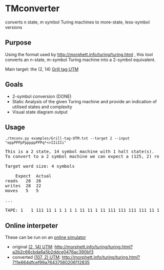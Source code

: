 # TMconverter
converts n state, m symbol Turing machines to more-state, less-symbol versions


## Purpose
Using the format used by http://morphett.info/turing/turing.html , this tool converts an n-state, m-symbol Turing machine
into a 2-symbol equivalent.

Main target: the (2, 14) [Grill tag UTM](https://esolangs.org/wiki/Grill_Tag#Turing_machine_implementation)

## Goals

* 2-symbol conversion (DONE)
* Static Analysis of the given Turing machine and provide an indication of utilised states and complexity
* Visual state diagram output


## Usage

    ./tmconv.py examples/Grill-tag-UTM.txt --target 2 --input "eppPPPpPpppppPPPq*<>IIiIIi"


<pre>
This is a 2 state, 14 symbol machine with 1 halt state(s).
To convert to a 2 symbol machine we can expect a (125, 2) result.

Target word size: 4 symbols

	Expect	Actual
reads	28	26
writes	28	22
moves	5	5

...

TAPE: 1___1_111_11_1_1_1_1_1_11_11_1_11_111_111_111_111_11_1_1_1_1_1_111__*___1__1__1___1__1__1_1___1__1__1
</pre>

## Online interpeter

These can be run on an [online simulator](https://github.com/awmorp/turing)
* original [(2, 14) UTM](examples/Grill-tag-UTM.txt): http://morphett.info/turing/turing.html?a2b2c66cbda6a5b2ddce0476ac390bf3
* converted [(107, 2) UTM](examples/conversion.txt): http://morphett.info/turing/turing.html?711e664dfcef99a76437560206112835
